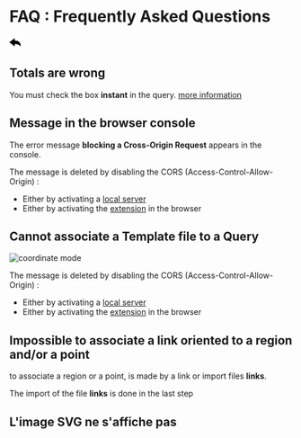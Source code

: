 # FAQ : Frequently Asked Questions

[![](../../screenshots/other/Go-back.png)](README.md)


## Totals are wrong

You must check the box **instant** in the query. [more information](../queries/query.md)


## Message in the browser console 

The error message **blocking a Cross-Origin Request** appears in the console.

The message is deleted by disabling the CORS (Access-Control-Allow-Origin) :

  - Either by activating a [local server](server.md)
  - Either by activating the [extension](cors.md) in the browser


## Cannot associate a Template file to a Query

![coordinate mode](../../screenshots/editor/gabarit/url-import.jpg)

The message is deleted by disabling the CORS (Access-Control-Allow-Origin) :

  - Either by activating a [local server](server.md)
  - Either by activating the [extension](cors.md) in the browser


## Impossible to associate a link oriented to a region and/or a point

to associate a region or a point, is made by a link or import files **links**.

The import of the file **links** is done in the last step



## L'image SVG ne s'affiche pas

